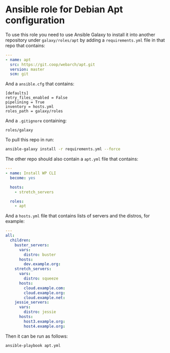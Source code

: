 # Ansible role for Debian Apt configuration

To use this role you need to use Ansible Galaxy to install it into another repository under `galaxy/roles/apt` by adding a `requirements.yml` file in that repo that contains:

```yml
---
- name: apt
  src: https://git.coop/webarch/apt.git
  version: master
  scm: git
```

And a `ansible.cfg` that contains:

```
[defaults]
retry_files_enabled = False
pipelining = True
inventory = hosts.yml
roles_path = galaxy/roles

```

And a `.gitignore` containing:

```
roles/galaxy
```

To pull this repo in run:

```bash
ansible-galaxy install -r requirements.yml --force 
```

The other repo should also contain a `apt.yml` file that contains:

```yml
---
- name: Install WP CLI
  become: yes

  hosts:
    - stretch_servers

  roles:
    - apt
```

And a `hosts.yml` file that contains lists of servers and the distros, for example:

```yml
---
all:
  children:
    buster_servers:
      vars:
        distro: buster
      hosts:
        dev.example.org:
    stretch_servers:
      vars:
        distro: squeeze
      hosts:
        cloud.example.com:
        cloud.example.org:
        cloud.example.net:
    jessie_servers:
      vars:
        distro: jessie
      hosts:
        host3.example.org:
        host4.example.org:
```

Then it can be run as follows:

```bash
ansible-playbook apt.yml 
```

